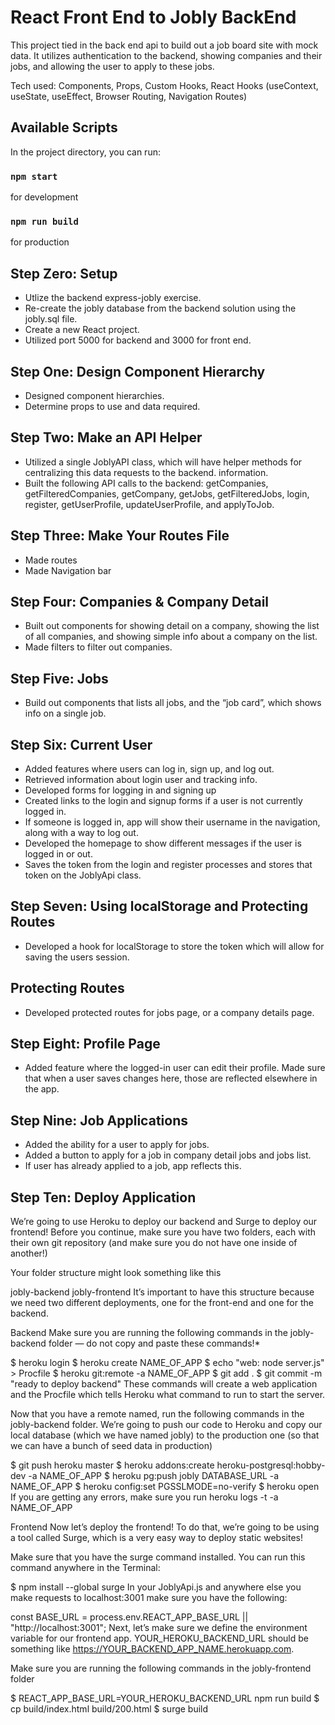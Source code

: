 # React Front End to Jobly BackEnd

This project tied in the back end api to build out a job board site with mock data.  It utilizes authentication to the backend, showing companies and their jobs, and allowing the user to apply to these jobs.

Tech used: Components, Props, Custom Hooks, React Hooks (useContext, useState, useEffect, Browser Routing, Navigation Routes)

## Available Scripts

In the project directory, you can run:

### `npm start` 
for development
### `npm run build`
for production

## Step Zero: Setup
- Utlize the backend express-jobly exercise.
- Re-create the jobly database from the backend solution using the jobly.sql file.
- Create a new React project.
- Utilized port 5000 for backend and 3000 for front end.

## Step One: Design Component Hierarchy
- Designed component hierarchies.
- Determine props to use and data required.

## Step Two: Make an API Helper
- Utilized a single JoblyAPI class, which will have helper methods for centralizing this data requests to the backend. information. 
- Built the following API calls to the backend: getCompanies, getFilteredCompanies, getCompany, getJobs, getFilteredJobs, login, register, getUserProfile, updateUserProfile, and applyToJob.

## Step Three: Make Your Routes File
- Made routes 
- Made Navigation bar

## Step Four: Companies & Company Detail
- Built out components for showing detail on a company, showing the list of all companies, and showing simple info about a company on the list.
- Made filters to filter out companies. 

## Step Five: Jobs
- Build out components that lists all jobs, and the “job card”, which shows info on a single job. 

## Step Six: Current User
- Added features where users can log in, sign up, and log out. 
- Retrieved information about login user and tracking info.
- Developed forms for logging in and signing up
- Created links to the login and signup forms if a user is not currently logged in.
- If someone is logged in, app will show their username in the navigation, along with a way to log out.
- Developed the homepage to show different messages if the user is logged in or out.
- Saves the token from the login and register processes and stores that token on the JoblyApi class.  

## Step Seven: Using localStorage and Protecting Routes
- Developed a hook for localStorage to store the token which will allow for saving the users session.

## Protecting Routes
- Developed protected routes for jobs page, or a company details page.

## Step Eight: Profile Page
- Added feature where the logged-in user can edit their profile. Made sure that when a user saves changes here, those are reflected elsewhere in the app.

## Step Nine: Job Applications
- Added the ability for a user to apply for jobs.
- Added a button to apply for a job in company detail jobs and jobs list. 
- If user has already applied to a job, app reflects this. 

## Step Ten: Deploy Application
We’re going to use Heroku to deploy our backend and Surge to deploy our frontend! Before you continue, make sure you have two folders, each with their own git repository (and make sure you do not have one inside of another!)

Your folder structure might look something like this

jobly-backend
jobly-frontend
It’s important to have this structure because we need two different deployments, one for the front-end and one for the backend.

Backend
Make sure you are running the following commands in the jobly-backend folder — do not copy and paste these commands!*

$ heroku login
$ heroku create NAME_OF_APP
$ echo "web: node server.js" > Procfile
$ heroku git:remote -a NAME_OF_APP
$ git add .
$ git commit -m "ready to deploy backend"
These commands will create a web application and the Procfile which tells Heroku what command to run to start the server.

Now that you have a remote named, run the following commands in the jobly-backend folder. We’re going to push our code to Heroku and copy our local database (which we have named jobly) to the production one (so that we can have a bunch of seed data in production)

$ git push heroku master
$ heroku addons:create heroku-postgresql:hobby-dev -a NAME_OF_APP
$ heroku pg:push jobly DATABASE_URL -a NAME_OF_APP
$ heroku config:set PGSSLMODE=no-verify
$ heroku open
If you are getting any errors, make sure you run heroku logs -t -a NAME_OF_APP

Frontend
Now let’s deploy the frontend! To do that, we’re going to be using a tool called Surge, which is a very easy way to deploy static websites!

Make sure that you have the surge command installed. You can run this command anywhere in the Terminal:

$ npm install --global surge
In your JoblyApi.js and anywhere else you make requests to localhost:3001 make sure you have the following:

const BASE_URL = process.env.REACT_APP_BASE_URL || "http://localhost:3001";
Next, let’s make sure we define the environment variable for our frontend app. YOUR_HEROKU_BACKEND_URL should be something like https://YOUR_BACKEND_APP_NAME.herokuapp.com.

Make sure you are running the following commands in the jobly-frontend folder

$ REACT_APP_BASE_URL=YOUR_HEROKU_BACKEND_URL npm run build
$ cp build/index.html build/200.html
$ surge build